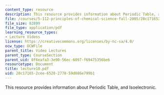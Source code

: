 ```yaml
---
content_type: resource
description: This resource provides information about Periodic Table, and Isoelectronic.
file: /courses/5-112-principles-of-chemical-science-fall-2005/20c171652cee6520277059d086e799b1_lecture10.pdf
file_size: 82899
file_type: application/pdf
learning_resource_types:
- Lecture Videos
license: https://creativecommons.org/licenses/by-nc-sa/4.0/
ocw_type: OCWFile
parent_title: Video Lectures
parent_type: CourseSection
parent_uid: 0f6eafa3-3e90-56ec-6097-f69475356be6
resourcetype: Document
title: lecture10.pdf
uid: 20c17165-2cee-6520-2770-59d086e799b1
---
```

This resource provides information about Periodic Table, and Isoelectronic.